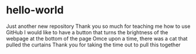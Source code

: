 # hello-world
Just another new repository
Thank you so much for teaching me how to use GitHub
I would like to have a button that turns the brightness of the webpage at the bottom of the page
Omce upon a time, there was a cat that pulled the curtains
Thank you for taking the time out to pull this together
